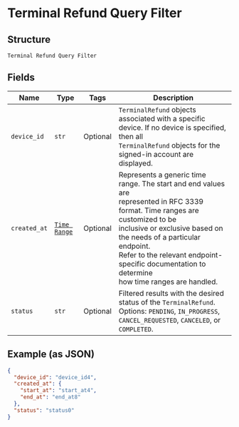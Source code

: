 
# Terminal Refund Query Filter

## Structure

`Terminal Refund Query Filter`

## Fields

| Name | Type | Tags | Description |
|  --- | --- | --- | --- |
| `device_id` | `str` | Optional | `TerminalRefund` objects associated with a specific device. If no device is specified, then all<br>`TerminalRefund` objects for the signed-in account are displayed. |
| `created_at` | [`Time Range`](../../doc/models/time-range.md) | Optional | Represents a generic time range. The start and end values are<br>represented in RFC 3339 format. Time ranges are customized to be<br>inclusive or exclusive based on the needs of a particular endpoint.<br>Refer to the relevant endpoint-specific documentation to determine<br>how time ranges are handled. |
| `status` | `str` | Optional | Filtered results with the desired status of the `TerminalRefund`.<br>Options: `PENDING`, `IN_PROGRESS`, `CANCEL_REQUESTED`, `CANCELED`, or `COMPLETED`. |

## Example (as JSON)

```json
{
  "device_id": "device_id4",
  "created_at": {
    "start_at": "start_at4",
    "end_at": "end_at8"
  },
  "status": "status0"
}
```

